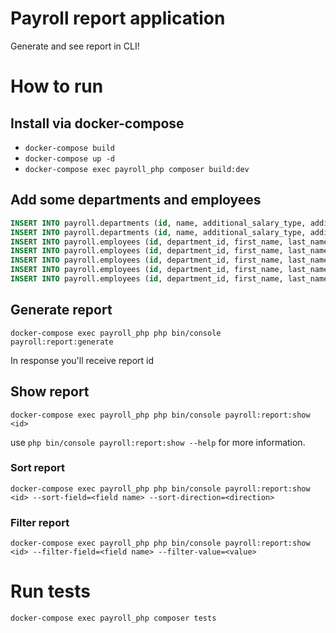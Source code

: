 # Payroll report application
Generate and see report in CLI!

# How to run

## Install via docker-compose
- `docker-compose build`
- `docker-compose up -d`
- `docker-compose exec payroll_php composer build:dev`

## Add some departments and employees
```sql
INSERT INTO payroll.departments (id, name, additional_salary_type, additional_salary_value) VALUES ('59e2be6e-27f4-43db-9a81-876ada707a3b', 'HR', 'percentage', 1000);
INSERT INTO payroll.departments (id, name, additional_salary_type, additional_salary_value) VALUES ('ff625a44-cccf-4a5c-a608-a5f0b4521727', 'IT', 'fixed', 10000);
INSERT INTO payroll.employees (id, department_id, first_name, last_name, salary, employed_at) VALUES ('072ad20f-c78d-4bf5-acb6-4bbf20761fc9', '59e2be6e-27f4-43db-9a81-876ada707a3b', 'Bruce', 'Wayne', 110000, '2016-03-09 23:36:28');
INSERT INTO payroll.employees (id, department_id, first_name, last_name, salary, employed_at) VALUES ('3e626bc1-362d-4084-af98-3a763281f0fd', 'ff625a44-cccf-4a5c-a608-a5f0b4521727', 'Peter', 'Parker', 67541, '2020-06-10 21:47:20');
INSERT INTO payroll.employees (id, department_id, first_name, last_name, salary, employed_at) VALUES ('58cd309b-9d1f-4663-90fc-09ede7a4e5f1', '59e2be6e-27f4-43db-9a81-876ada707a3b', 'Grzegorz', 'Brzęczyszczykiewicz', 6545234, '2018-02-10 21:48:46');
INSERT INTO payroll.employees (id, department_id, first_name, last_name, salary, employed_at) VALUES ('75f0b2f1-d230-4eaf-b6f0-26fabefd2289', 'ff625a44-cccf-4a5c-a608-a5f0b4521727', 'Barry', 'Allen', 848239, '2018-08-11 22:55:06');
INSERT INTO payroll.employees (id, department_id, first_name, last_name, salary, employed_at) VALUES ('ff77bb7f-6a1b-4b89-8c54-3547c94d06c8', 'ff625a44-cccf-4a5c-a608-a5f0b4521727', 'Clark', 'Kent', 100000, '2004-08-09 22:52:18');
```
## Generate report
`docker-compose exec payroll_php php bin/console payroll:report:generate`

In response you'll receive report id

## Show report
`docker-compose exec payroll_php php bin/console payroll:report:show <id>`

use `php bin/console payroll:report:show --help` for more information.

### Sort report
`docker-compose exec payroll_php php bin/console payroll:report:show <id> --sort-field=<field name> --sort-direction=<direction>`

### Filter report
`docker-compose exec payroll_php php bin/console payroll:report:show <id> --filter-field=<field name> --filter-value=<value>`


# Run tests

`docker-compose exec payroll_php composer tests`
